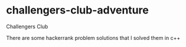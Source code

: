 # challengers-club-adventure
Challengers Club

There are some hackerrank problem solutions that I solved them in c++
